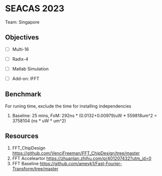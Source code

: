 # SEACAS 2023 
Team: Singapore


## Objectives
- [ ] Multi-16
- [ ] Radix-4
- [ ] Matlab Simulation
- [ ] Add-on: IFFT


## Benchmark
For runing time, exclude the time for installing independencies
1. Baseline: 25 mins, FoM: 292ns * (0.0132+0.00979)uW * 559818um^2 = 3758104 (ns * uW * um^2)


## Resources
1. FFT_ChipDesign https://github.com/VenciFreeman/FFT_ChipDesign/tree/master
2. FFT Acceleartor https://zhuanlan.zhihu.com/p/401207432?utm_id=0 
3. FFT Baseline https://github.com/ameyk1/Fast-Fourier-Transform/tree/master 